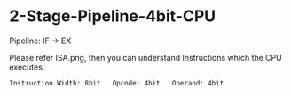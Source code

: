 # 2-Stage-Pipeline-4bit-CPU
 
Pipeline: IF -> EX

Please refer ISA.png, then you can understand Instructions which the CPU executes.  

`Instruction Width: 8bit  
Opcode: 4bit  
Operand: 4bit`
